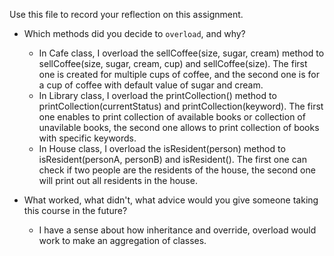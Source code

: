 Use this file to record your reflection on this assignment.

- Which methods did you decide to `overload`, and why?

    - In Cafe class, I overload the sellCoffee(size, sugar, cream) method to sellCoffee(size, sugar, cream, cup) and sellCoffee(size). The first one is created for multiple cups of coffee, and the second one is for a cup of coffee with default value of sugar and cream.
    - In Library class, I overload the printCollection() method to printCollection(currentStatus) and printCollection(keyword). The first one enables to print collection of available books or collection of unavilable books, the second one allows to print collection of books with specific keywords.
    - In House class, I overload the isResident(person) method to isResident(personA, personB) and isResident(). The first one can check if two people are the residents of the house, the second one will print out all residents in the house.
- What worked, what didn't, what advice would you give someone taking this course in the future?
    - I have a sense about how inheritance and override, overload would work to make an aggregation of classes.

